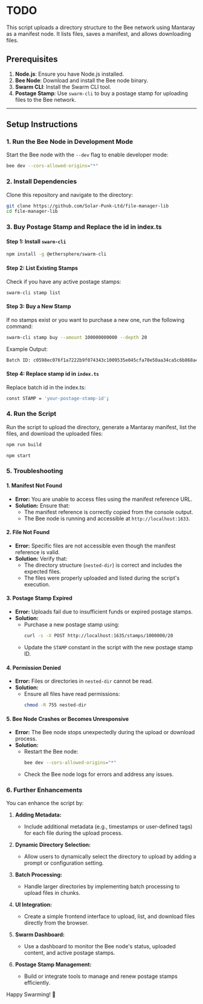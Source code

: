 # TODO

This script uploads a directory structure to the Bee network using Mantaray as a manifest node. It lists files, saves a manifest, and allows downloading files.

## Prerequisites

1. **Node.js**: Ensure you have Node.js installed.
2. **Bee Node**: Download and install the Bee node binary.
3. **Swarm CLI**: Install the Swarm CLI tool.
4. **Postage Stamp**: Use `swarm-cli` to buy a postage stamp for uploading files to the Bee network.

---

## Setup Instructions

### 1. Run the Bee Node in Development Mode

Start the Bee node with the `--dev` flag to enable developer mode:

```bash
bee dev --cors-allowed-origins="*"
```

### 2. Install Dependencies

Clone this repository and navigate to the directory:

```bash
git clone https://github.com/Solar-Punk-Ltd/file-manager-lib
cd file-manager-lib
```

### 3. Buy Postage Stamp and Replace the id in index.ts

#### **Step 1: Install `swarm-cli`**
```bash
npm install -g @ethersphere/swarm-cli
```

#### **Step 2: List Existing Stamps**
Check if you have any active postage stamps:
```bash
swarm-cli stamp list
```

#### **Step 3: Buy a New Stamp**
If no stamps exist or you want to purchase a new one, run the following command:
```bash
swarm-cli stamp buy --amount 100000000000 --depth 20
```

Example Output:
```bash
Batch ID: c0598ec076f1a7222b9f074343c1009535e045cfa70e50aa34ca5c6b868a4daf
```

#### **Step 4: Replace stamp id in `index.ts`**
Replace batch id in the index.ts:
```bash
const STAMP = 'your-postage-stamp-id';
```

### 4. Run the Script

Run the script to upload the directory, generate a Mantaray manifest, list the files, and download the uploaded files:

```bash
npm run build
```

```bash
npm start
```

### 5. Troubleshooting
#### 1. **Manifest Not Found**
   - **Error:** You are unable to access files using the manifest reference URL.
   - **Solution:** Ensure that:
     - The manifest reference is correctly copied from the console output.
     - The Bee node is running and accessible at `http://localhost:1633`.

#### 2. **File Not Found**
   - **Error:** Specific files are not accessible even though the manifest reference is valid.
   - **Solution:** Verify that:
     - The directory structure (`nested-dir`) is correct and includes the expected files.
     - The files were properly uploaded and listed during the script's execution.

#### 3. **Postage Stamp Expired**
   - **Error:** Uploads fail due to insufficient funds or expired postage stamps.
   - **Solution:**
     - Purchase a new postage stamp using:
       ```bash
       curl -s -X POST http://localhost:1635/stamps/1000000/20
       ```
     - Update the `STAMP` constant in the script with the new postage stamp ID.

#### 4. **Permission Denied**
   - **Error:** Files or directories in `nested-dir` cannot be read.
   - **Solution:**
     - Ensure all files have read permissions:
       ```bash
       chmod -R 755 nested-dir
       ```

#### 5. **Bee Node Crashes or Becomes Unresponsive**
   - **Error:** The Bee node stops unexpectedly during the upload or download process.
   - **Solution:**
     - Restart the Bee node:
       ```bash
       bee dev --cors-allowed-origins="*"
       ```
     - Check the Bee node logs for errors and address any issues.


### 6. Further Enhancements
You can enhance the script by:
1. **Adding Metadata:**
   - Include additional metadata (e.g., timestamps or user-defined tags) for each file during the upload process.

2. **Dynamic Directory Selection:**
   - Allow users to dynamically select the directory to upload by adding a prompt or configuration setting.

3. **Batch Processing:**
   - Handle larger directories by implementing batch processing to upload files in chunks.

4. **UI Integration:**
   - Create a simple frontend interface to upload, list, and download files directly from the browser.

5. **Swarm Dashboard:**
   - Use a dashboard to monitor the Bee node's status, uploaded content, and active postage stamps.

6. **Postage Stamp Management:**
   - Build or integrate tools to manage and renew postage stamps efficiently.

Happy Swarming! 🐝